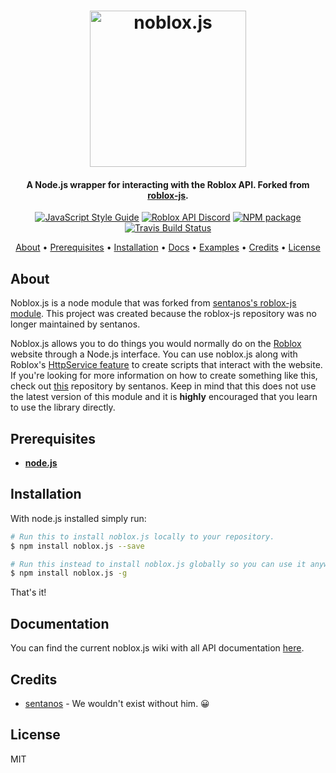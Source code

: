 <h1 align="center">
    <img src="https://raw.githubusercontent.com/suufi/noblox.js/master/img/noblox-js.png" alt="noblox.js" width="250"/>
    <br>
</h1>

<h4 align="center">A Node.js wrapper for interacting with the Roblox API. Forked from <a href="https://github.com/sentanos/roblox-js">roblox-js</a>.</h4>

<p align="center">
    <a href="https://standardjs.com"><img src="https://img.shields.io/badge/code_style-standard-blue.svg?style=flat-square" alt="JavaScript Style Guide"/></a>
    <a href="https://discord.gg/EDXNdAT"><img src="https://img.shields.io/badge/discord-roblox%20api%20chat-blue.svg?style=flat-square" alt="Roblox API Discord"/></a>
    <a href="https://npmjs.org/noblox.js"><img src="https://img.shields.io/npm/v/noblox.js.svg?style=flat-square" alt="NPM package"/>
    <a href="https://travis-ci.org/suufi/noblox.js"><img src="https://img.shields.io/travis/suufi/noblox.js/master.svg?style=flat-square" alt="Travis Build Status"/></a>
</p>

<p align="center">
  <a href="#about">About</a> •
  <a href="#prerequisites">Prerequisites</a> •
  <a href="#installation">Installation</a> •
  <a href="#documentation">Docs</a> •
  <a href="https://github.com/suufi/noblox.js/tree/master/examples">Examples</a> •
  <a href="#credits">Credits</a> •
  <a href="#license">License</a>
</p>

## About

Noblox.js is a node module that was forked from <a href="https://github.com/sentanos/roblox-js">sentanos's roblox-js module</a>. This project was created because the roblox-js repository was no longer maintained by sentanos.

Noblox.js allows you to do things you would normally do on the [Roblox](https://www.roblox.com) website through a Node.js interface. You can use noblox.js along with Roblox's [HttpService feature](http://wiki.roblox.com/index.php?title=API:Class/HttpService) to create scripts that interact with the website. If you're looking for more information on how to create something like this, check out [this](https://github.com/sentanos/roblox-js-server) repository by sentanos. Keep in mind that this does not use the latest version of this module and it is **highly** encouraged that you learn to use the library directly.

## Prerequisites

- [**node.js**](https://nodejs.org/en/download/current/)

## Installation

With node.js installed simply run: 
```bash
# Run this to install noblox.js locally to your repository. 
$ npm install noblox.js --save

# Run this instead to install noblox.js globally so you can use it anywhere.
$ npm install noblox.js -g
```
That's it!

## Documentation

You can find the current noblox.js wiki with all API documentation [here](https://github.com/suufi/noblox.js/wiki).

## Credits

* [sentanos](https://github.com/sentanos) - We wouldn't exist without him. 😀

## License

MIT
